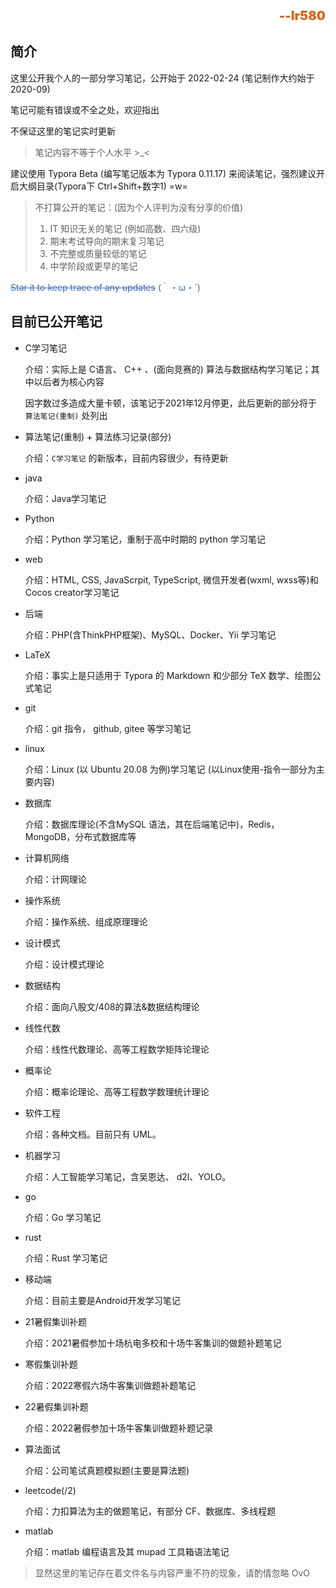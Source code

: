 <!--<div align="center"></div>-->



<div align="right" style="font-weight:900;font-size:20px;color:chocolate">--lr580</div>

## 简介

这里公开我个人的一部分学习笔记，公开始于 2022-02-24 (笔记制作大约始于 2020-09)

笔记可能有错误或不全之处，欢迎指出

不保证这里的笔记实时更新

> 笔记内容不等于个人水平  >_<

建议使用 Typora Beta (编写笔记版本为 Typora 0.11.17) 来阅读笔记，强烈建议开启大纲目录(Typora下 Ctrl+Shift+数字1) =w=

> 不打算公开的笔记：(因为个人评判为没有分享的价值)
>
> 1. IT 知识无关的笔记 (例如高数、四六级)
> 2. 期末考试导向的期末复习笔记
> 3. 不完整或质量较低的笔记
> 4. 中学阶段或更早的笔记
>

<div style="color:#426ab3"><s>Star it to keep trace of any updates</s>  (｀・ω・´)</div>



## 目前已公开笔记

- C学习笔记

  介绍：实际上是 C语言、 C++ 、(面向竞赛的) 算法与数据结构学习笔记；其中以后者为核心内容

  因字数过多造成大量卡顿，该笔记于2021年12月停更，此后更新的部分将于 `算法笔记(重制)` 处列出

- 算法笔记(重制) + 算法练习记录(部分)

  介绍：`C学习笔记` 的新版本，目前内容很少，有待更新

- java

  介绍：Java学习笔记

- Python

  介绍：Python 学习笔记，重制于高中时期的 python 学习笔记

- web

  介绍：HTML, CSS, JavaScrpit,  TypeScript, 微信开发者(wxml, wxss等)和 Cocos creator学习笔记

- 后端

  介绍：PHP(含ThinkPHP框架)、MySQL、Docker、Yii 学习笔记

- LaTeX

  介绍：事实上是只适用于 Typora 的 Markdown 和少部分 TeX 数学、绘图公式笔记

- git

  介绍：git 指令， github, gitee 等学习笔记

- linux

  介绍：Linux (以 Ubuntu 20.08 为例)学习笔记 (以Linux使用-指令一部分为主要内容)
  
- 数据库

  介绍：数据库理论(不含MySQL 语法，其在后端笔记中)，Redis，MongoDB，分布式数据库等
  
- 计算机网络

  介绍：计网理论
  
- 操作系统

  介绍：操作系统、组成原理理论
  
- 设计模式

  介绍：设计模式理论
  
- 数据结构

  介绍：面向八股文/408的算法&数据结构理论
  
- 线性代数

  介绍：线性代数理论、高等工程数学矩阵论理论
  
- 概率论

  介绍：概率论理论、高等工程数学数理统计理论
  
- 软件工程

  介绍：各种文档。目前只有 UML。
  
- 机器学习

  介绍：人工智能学习笔记，含吴恩达、 d2l、YOLO。
  
- go

  介绍：Go 学习笔记
  
- rust

  介绍：Rust 学习笔记
  
- 移动端

  介绍：目前主要是Android开发学习笔记
  
- 21暑假集训补题

  介绍：2021暑假参加十场杭电多校和十场牛客集训的做题补题笔记

- 寒假集训补题

  介绍：2022寒假六场牛客集训做题补题笔记
  
- 22暑假集训补题

  介绍：2022暑假参加十场牛客集训做题补题记录
  
- 算法面试

  介绍：公司笔试真题模拟题(主要是算法题)
  
- leetcode(/2)

  介绍：力扣算法为主的做题笔记，有部分 CF、数据库、多线程题
  
- matlab

  介绍：matlab 编程语言及其 mupad 工具箱语法笔记

> 显然这里的笔记存在着文件名与内容严重不符的现象，请酌情忽略 OvO